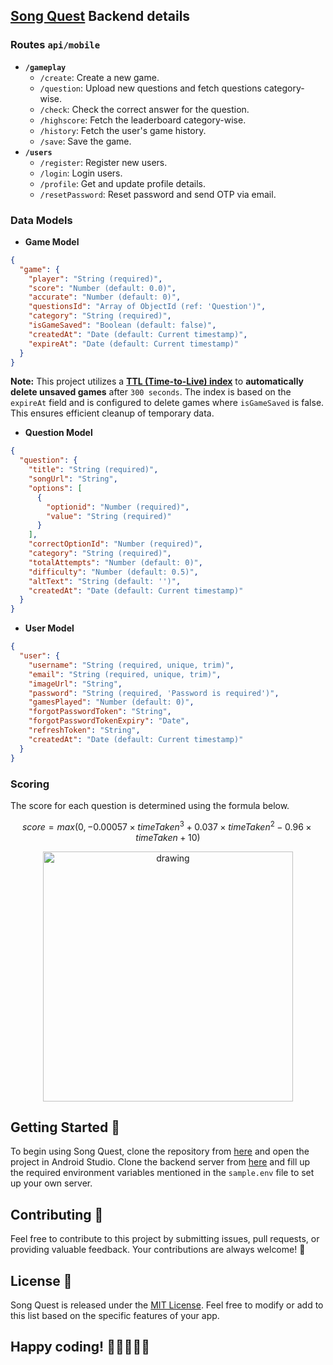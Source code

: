 
## [Song Quest](https://github.com/spongycode/song-quest) Backend details

### Routes `api/mobile`
- <b>`/gameplay`</b>
  - `/create`: Create a new game.
  - `/question`: Upload new questions and fetch questions category-wise.
  - `/check`: Check the correct answer for the question.
  - `/highscore`: Fetch the leaderboard category-wise.
  - `/history`: Fetch the user's game history.
  - `/save`: Save the game.
- <b>`/users`</b>
  - `/register`: Register new users.
  - `/login`: Login users.
  - `/profile`: Get and update profile details.
  - `/resetPassword`: Reset password and send OTP via email.


### Data Models

- <b> Game Model</b>

```json
{
  "game": {
    "player": "String (required)",
    "score": "Number (default: 0.0)",
    "accurate": "Number (default: 0)",
    "questionsId": "Array of ObjectId (ref: 'Question')",
    "category": "String (required)",
    "isGameSaved": "Boolean (default: false)",
    "createdAt": "Date (default: Current timestamp)",
    "expireAt": "Date (default: Current timestamp)"
  }
}
```
**Note:** This project utilizes a <b>[TTL (Time-to-Live) index](https://www.mongodb.com/docs/manual/core/index-ttl/)</b> to <b>automatically delete unsaved games</b> after `300 seconds`. The index is based on the `expireAt` field and is configured to delete games where `isGameSaved` is false. This ensures efficient cleanup of temporary data.
- <b>Question Model</b>

```json
{
  "question": {
    "title": "String (required)",
    "songUrl": "String",
    "options": [
      {
        "optionid": "Number (required)",
        "value": "String (required)"
      }
    ],
    "correctOptionId": "Number (required)",
    "category": "String (required)",
    "totalAttempts": "Number (default: 0)",
    "difficulty": "Number (default: 0.5)",
    "altText": "String (default: '')",
    "createdAt": "Date (default: Current timestamp)"
  }
}
```
- <b>User Model</b>
```json
{
  "user": {
    "username": "String (required, unique, trim)",
    "email": "String (required, unique, trim)",
    "imageUrl": "String",
    "password": "String (required, 'Password is required')",
    "gamesPlayed": "Number (default: 0)",
    "forgotPasswordToken": "String",
    "forgotPasswordTokenExpiry": "Date",
    "refreshToken": "String",
    "createdAt": "Date (default: Current timestamp)"
  }
}
```

### Scoring
The score for each question is determined using the formula below.

<div align="center">  
  
```math
score = max(0, -0.00057 \times timeTaken^3 + 0.037 \times timeTaken^2 - 0.96 \times timeTaken + 10)
```

<img src="https://github.com/spongycode/song-quest/assets/65273165/182fd4cb-f3ea-4a4f-a3f8-f14f93097664" alt="drawing" width="400"/>
</div>


## Getting Started 🚀
To begin using Song Quest, clone the repository from [here](https://github.com/spongycode/song-quest) and open the project in Android Studio. Clone the backend server from [here](https://github.com/spongycode/song-quest-backend) and fill up the required environment variables mentioned in the `sample.env` file to set up your own server.


## Contributing 🤝
Feel free to contribute to this project by submitting issues, pull requests, or providing valuable feedback. Your contributions are always welcome! 🙌

## License 📄
Song Quest is released under the [MIT License](https://opensource.org/licenses/MIT). Feel free to modify or add to this list based on the specific features of your app.

## Happy coding! 🎉👩‍💻👨‍💻
